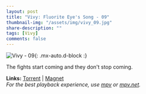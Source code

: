 ```yaml
---
layout: post
title: "Vivy: Fluorite Eye's Song - 09"
thumbnail-img: "/assets/img/vivy_09.jpg"
share-description: ""
tags: [Vivy]
comments: false
---
```


![Vivy - 09](/assets/img/vivy_09.jpg){: .mx-auto.d-block :}

The fights start coming and they don't stop coming.
<!-- excerpt-end -->

**Links:** [Torrent](https://nyaa.si/view/1392429) | [Magnet](magnet:?xt=urn:btih:3f5a7d5194526bd6873b09023d41fbf8818e150e&dn=%5BYameteTomete%5D%20Vivy%20-%20Fluorite%20Eye%27s%20Song%20-%2009%20%5BE2BBDE40%5D.mkv&tr=http%3A%2F%2Fnyaa.tracker.wf%3A7777%2Fannounce&tr=udp%3A%2F%2Fopen.stealth.si%3A80%2Fannounce&tr=udp%3A%2F%2Ftracker.opentrackr.org%3A1337%2Fannounce&tr=udp%3A%2F%2Fexodus.desync.com%3A6969%2Fannounce&tr=udp%3A%2F%2Ftracker.torrent.eu.org%3A451%2Fannounce) <br>
*For the best playback experience, use [mpv](https://mpv.io/) or [mpv.net](https://mpv-net.github.io/mpv.net-web-site/).*
